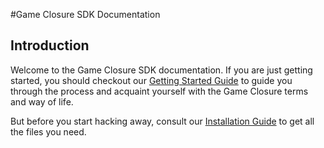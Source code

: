 #Game Closure SDK Documentation

## Introduction

Welcome to the Game Closure SDK documentation. If you are just getting started, you should
checkout our [Getting Started Guide](./getting-started.html) to guide you through the process and acquaint yourself
with the Game Closure terms and way of life.

But before you start hacking away, consult our [Installation Guide](./build-start.html) to get all
the files you need.


